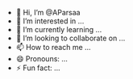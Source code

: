 - 👋 Hi, I’m @AParsaa
- 👀 I’m interested in ...
- 🌱 I’m currently learning ...
- 💞️ I’m looking to collaborate on ...
- 📫 How to reach me ...
- 😄 Pronouns: ...
- ⚡ Fun fact: ...

<!---
AParsaa/AParsaa is a ✨ special ✨ repository because its `README.md` (this file) appears on your GitHub profile.
You can click the Preview link to take a look at your changes.
--->
